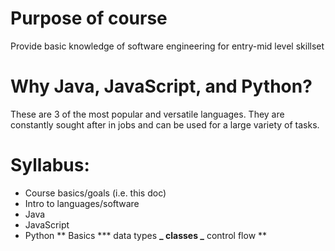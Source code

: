 # Purpose of course

Provide basic knowledge of software engineering for entry-mid level skillset

# Why Java, JavaScript, and Python?

These are 3 of the most popular and versatile languages. They are constantly sought after in jobs and can be used for a large variety of tasks.

# Syllabus:

- Course basics/goals (i.e. this doc)
- Intro to languages/software
- Java
- JavaScript
- Python
  ** Basics \*** data types
  **_ classes
  _** control flow
  \*\*
